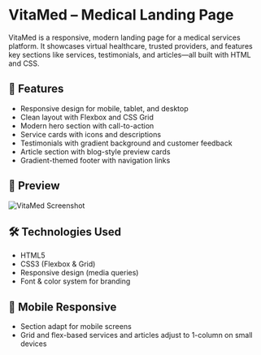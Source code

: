# VitaMed – Medical Landing Page

VitaMed is a responsive, modern landing page for a medical services platform. It showcases virtual healthcare, trusted providers, and features key sections like services, testimonials, and articles—all built with HTML and CSS.

## 📁 Features

- Responsive design for mobile, tablet, and desktop
- Clean layout with Flexbox and CSS Grid
- Modern hero section with call-to-action
- Service cards with icons and descriptions
- Testimonials with gradient background and customer feedback
- Article section with blog-style preview cards
- Gradient-themed footer with navigation links

## 📸 Preview

![VitaMed Screenshot](images/screenshot.png)

## 🛠️ Technologies Used

- HTML5
- CSS3 (Flexbox & Grid)
- Responsive design (media queries)
- Font & color system for branding

## 📲 Mobile Responsive

- Section adapt for mobile screens
- Grid and flex-based services and articles adjust to 1-column on small devices
